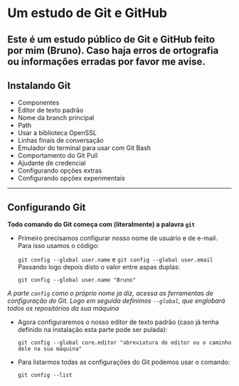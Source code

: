 # Um estudo de Git e GitHub

**Este é um estudo público de Git e GitHub feito por mim (Bruno). Caso haja erros de ortografia ou informações erradas por favor me avise.**
---
## Instalando Git

* Componentes
* Editor de texto padrão
* Nome da branch principal
* Path
* Usar a biblioteca OpenSSL
* Linhas finais de conversação 
* Emulador do terminal para usar com Git Bash
* Comportamento do Git Pull
* Ajudante de credencial
* Configurando opções extras
* Configurando opçõex experimentais
---

## Configurando Git

**Todo comando do Git começa com (literalmente) a palavra `git`**

* Primeiro precisamos configurar nosso nome de usuário e de e-mail. Para isso usamos o código:

   `git config --global user.name` e `git config --global user.email`
Passando logo depois disto o valor entre aspas duplas:

   `git config --global user.name "Bruno"`

*A parte `config` como o próprio nome ja diz, acessa as ferramentas de configuração do Git. Logo em seguida definimos `--global`, que englobará todos os repositórios da sua máquina*

* Agora configuraremos o nosso editor de texto padrão (caso já tenha definido na instalação esta parte pode ser pulada):

   `git config --global core.editor "abreviatura do editor ou o caminho dele na sua máquina"`


* Para listarmos todas as configurações do Git podemos usar o comando:

   `git config --list`


